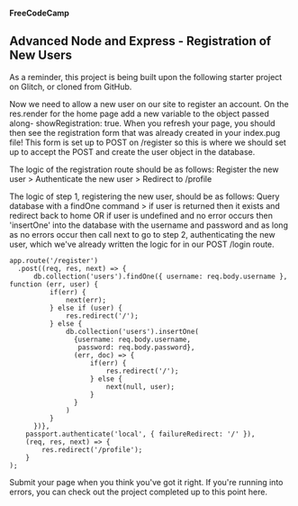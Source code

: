 **FreeCodeCamp**
 ## Advanced Node and Express - Registration of New Users

As a reminder, this project is being built upon the following starter project on Glitch, or cloned from GitHub.

Now we need to allow a new user on our site to register an account. On the res.render for the home page add a new variable to the object passed along- showRegistration: true. When you refresh your page, you should then see the registration form that was already created in your index.pug file! This form is set up to POST on /register so this is where we should set up to accept the POST and create the user object in the database.

The logic of the registration route should be as follows: Register the new user > Authenticate the new user > Redirect to /profile

The logic of step 1, registering the new user, should be as follows: Query database with a findOne command > if user is returned then it exists and redirect back to home OR if user is undefined and no error occurs then 'insertOne' into the database with the username and password and as long as no errors occur then call next to go to step 2, authenticating the new user, which we've already written the logic for in our POST /login route.
```
app.route('/register')
  .post((req, res, next) => {
      db.collection('users').findOne({ username: req.body.username }, function (err, user) {
          if(err) {
              next(err);
          } else if (user) {
              res.redirect('/');
          } else {
              db.collection('users').insertOne(
                {username: req.body.username,
                 password: req.body.password},
                (err, doc) => {
                    if(err) {
                        res.redirect('/');
                    } else {
                        next(null, user);
                    }
                }
              )
          }
      })},
    passport.authenticate('local', { failureRedirect: '/' }),
    (req, res, next) => {
        res.redirect('/profile');
    }
);
```
Submit your page when you think you've got it right. If you're running into errors, you can check out the project completed up to this point here.